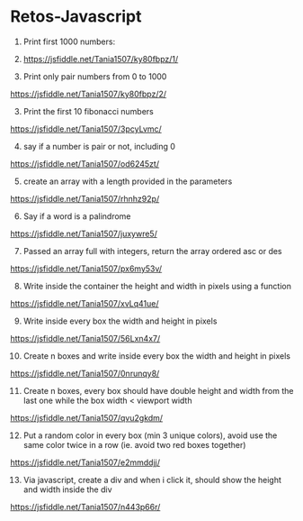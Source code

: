 # Retos-Javascript
1. Print first 1000 numbers: 

1. https://jsfiddle.net/Tania1507/ky80fbpz/1/

2. Print only pair numbers from 0 to 1000

https://jsfiddle.net/Tania1507/ky80fbpz/2/

3. Print the first 10 fibonacci numbers

https://jsfiddle.net/Tania1507/3pcyLvmc/

4. say if a number is pair or not, including 0

https://jsfiddle.net/Tania1507/od6245zt/

5. create an array with a length provided in the parameters

https://jsfiddle.net/Tania1507/rhnhz92p/

6. Say if a word is a palindrome

https://jsfiddle.net/Tania1507/juxywre5/

7. Passed an array full with integers, return the array ordered asc or des

https://jsfiddle.net/Tania1507/px6my53v/

8. Write inside the container the height and width in pixels using a function

https://jsfiddle.net/Tania1507/xvLq41ue/

9. Write inside every box the width and height in pixels

https://jsfiddle.net/Tania1507/56Lxn4x7/

10. Create n boxes and write inside every box the width and height in pixels

https://jsfiddle.net/Tania1507/0nrunqy8/

11. Create n boxes, every box should have double height and width from the last one while the box width < viewport width

https://jsfiddle.net/Tania1507/qvu2gkdm/

12. Put a random color in every box (min 3 unique colors), avoid use the same color twice in a row (ie. avoid two red boxes together)

https://jsfiddle.net/Tania1507/e2mmddjj/

13. Via javascript, create a div and when i click it, should show the height and width inside the div

https://jsfiddle.net/Tania1507/n443p66r/
